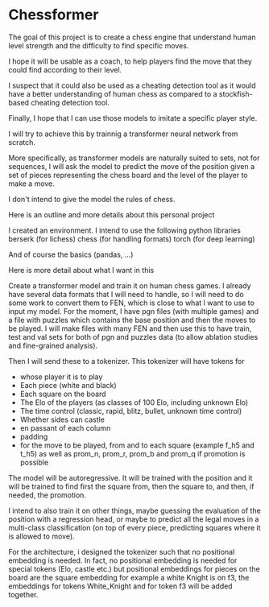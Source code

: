 # Chessformer

The goal of this project is to create a chess engine that understand human level strength and the difficulty to find specific moves.

I hope it will be usable as a coach, to help players find the move that they could find according to their level.

I suspect that it could also be used as a cheating detection tool as it would have a better understanding of human chess as compared to a stockfish-based cheating detection tool.

Finally, I hope that I can use those models to imitate a specific player style.

I will try to achieve this by trainnig a transformer neural network from scratch.

More specifically, as transformer models are naturally suited to sets, not for sequences, I will ask the model to predict the move of the position given a set of pieces representing the chess board and the level of the player to make a move.

I don't intend to give the model the rules of chess.


Here is an outline and more details about this personal project

I created an environment. I intend to use the following python libraries
berserk (for lichess)
chess (for handling formats)
torch (for deep learning)

And of course the basics (pandas, ...)

Here is more detail about what I want in this

Create a transformer model and train it on human chess games.
I already have several data formats that I will need to handle, so I will need to do some work to convert them to FEN, which is close to what I want to use to input my model. For the moment, I have pgn files (with multiple games) and a file with puzzles which contains the base position and then the moves to be played.
I will make files with many FEN and then use this to have train, test and val sets for both of pgn and puzzles data (to allow ablation studies and fine-grained analysis).

Then I will send these to a tokenizer. This tokenizer will have tokens for
- whose player it is to play
- Each piece (white and black)
- Each square on the board
- The Elo of the players (as classes of 100 Elo, including unknown Elo)
- The time control (classic, rapid, blitz, bullet, unknown time control)
- Whether sides can castle
- en passant of each column
- padding
- for the move to be played, from and to each square (example f_h5 and t_h5) as well as prom_n, prom_r, prom_b and prom_q if promotion is possible

The model will be autoregressive. It will be trained with the position and it will be trained to find first the square from, then the square to, and then, if needed, the promotion.

I intend to also train it on other things, maybe guessing the evaluation of the position with a regression head, or maybe to predict all the legal moves in a multi-class classification (on top of every piece, predicting squares where it is allowed to move).

For the architecture, i designed the tokenizer such that no positional embedding is needed. In fact, no positional embedding is needed for special tokens (Elo, castle etc.) but positional embeddings for pieces on the board are the square embedding for example a white Knight is on f3, the embeddings for tokens White_Knight and for token f3 will be added together.
